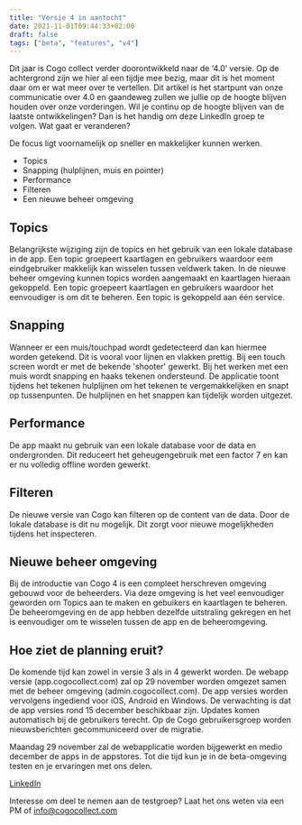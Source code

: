 ```yaml
---
title: "Versie 4 in aantocht"
date: 2021-11-01T09:44:33+02:00
draft: false
tags: ["beta", "features", "v4"]
---
```


Dit jaar is Cogo collect verder doorontwikkeld naar de ‘4.0’ versie. Op de achtergrond zijn we hier al een tijdje mee bezig, maar dit is het moment daar om er wat meer over te vertellen. Dit artikel is het startpunt van onze communicatie over 4.0 en gaandeweg zullen we jullie op de hoogte blijven houden over onze vorderingen. Wil je continu op de hoogte blijven van de laatste ontwikkelingen? Dan is het handig om deze LinkedIn groep te volgen.
Wat gaat er veranderen?

De focus ligt voornamelijk op sneller en makkelijker kunnen werken.
- Topics
- Snapping (hulplijnen, muis en pointer)
- Performance
- Filteren
- Een nieuwe beheer omgeving

## Topics
Belangrijkste wijziging zijn de topics en het gebruik van een lokale database in de app. Een topic groepeert kaartlagen en gebruikers waardoor eem eindgebruiker makkelijk kan wisselen tussen veldwerk taken. In de nieuwe beheer omgeving kunnen topics worden aangemaakt en kaartlagen hieraan gekoppeld. Een topic groepeert kaartlagen en gebruikers waardoor het eenvoudiger is om dit te beheren. Een topic is gekoppeld aan één service.

## Snapping
Wanneer er een muis/touchpad wordt gedetecteerd dan kan hiermee worden getekend. Dit is vooral voor lijnen en vlakken prettig. Bij een touch screen wordt er met de bekende 'shooter' gewerkt.
Bij het werken met een muis wordt snapping en haaks tekenen ondersteund. De applicatie toont tijdens het tekenen hulplijnen om het tekenen te vergemakkelijken en snapt op tussenpunten. De hulplijnen en het snappen kan tijdelijk worden uitgezet.

## Performance
De app maakt nu gebruik van een lokale database voor de data en ondergronden. Dit reduceert het geheugengebruik met een factor 7 en kan er nu volledig offline worden gewerkt.

## Filteren
De nieuwe versie van Cogo kan filteren op de content van de data. Door de lokale database is dit nu mogelijk. Dit zorgt voor nieuwe mogelijkheden tijdens het inspecteren.

## Nieuwe beheer omgeving
Bij de introductie van Cogo 4 is een compleet herschreven omgeving gebouwd voor de beheerders. Via deze omgeving is het veel eenvoudiger geworden om Topics aan te maken en gebuikers en kaartlagen te beheren. De beheeromgeving en de app hebben dezelfde uitstraling gekregen en het is eenvoudiger om te wisselen tussen de app en de beheeromgeving.

## Hoe ziet de planning eruit?
De komende tijd kan zowel in versie 3 als in 4 gewerkt worden. De webapp versie (app.cogocollect.com) zal op 29 november worden omgezet samen met de beheer omgeving (admin.cogocollect.com). De app versies worden vervolgens ingediend voor iOS, Android en Windows. De verwachting is dat de app versies rond 15 december beschikbaar zijn. Updates komen automatisch bij de gebruikers terecht.
Op de Cogo gebruikersgroep worden nieuwsberichten gecommuniceerd over de migratie. 

Maandag 29 november zal de webapplicatie worden bijgewerkt en medio december de apps in de appstores. Tot die tijd kun je in de beta-omgeving testen en je ervaringen met ons delen.

[LinkedIn](https://www.linkedin.com/groups/12294389/)

Interesse om deel te nemen aan de testgroep? Laat het ons weten via een PM of [info@cogocollect.com](info@cogocollect.com)




